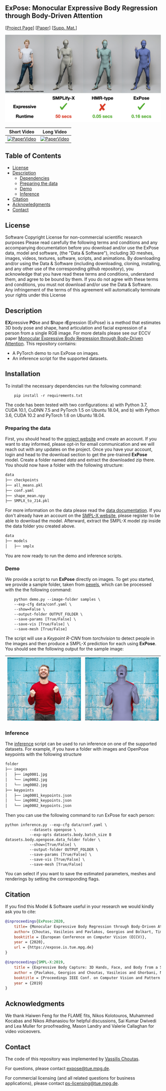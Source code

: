 ## ExPose: Monocular Expressive Body Regression through Body-Driven Attention

<!-- TODO: Replace with our arxiv link -->
<!-- [![report](https://img.shields.io/badge/arxiv-report-red)](https://arxiv.org/abs/1912.05656) -->

[[Project Page](https://expose.is.tue.mpg.de/)] 
[[Paper](https://ps.is.tuebingen.mpg.de/uploads_file/attachment/attachment/620/0983.pdf)]
[[Supp. Mat.](https://ps.is.tuebingen.mpg.de/uploads_file/attachment/attachment/621/0983-supp_no_header_compressed.pdf)]

![SMPL-X Examples](./images/expose.png)

| Short Video | Long Video |
| --- | --- |
|  [![PaperVideo](https://img.youtube.com/vi/50D_5XhsNGA/0.jpg)](https://www.youtube.com/watch?v=50D_5XhsNGA) | [![PaperVideo](https://img.youtube.com/vi/C3oYIXPiYZ8/0.jpg)](https://www.youtube.com/watch?v=C3oYIXPiYZ8) | 

## Table of Contents
  * [License](#license)
  * [Description](#description)
    * [Dependencies](#dependencies)
    * [Preparing the data](#preparing-the-data)
    * [Demo](#demo)
    * [Inference](#inference)
  * [Citation](#citation)
  * [Acknowledgments](#acknowledgments)
  * [Contact](#contact)


## License

Software Copyright License for non-commercial scientific research purposes
Please read carefully the following terms and conditions and any accompanying
documentation before you download and/or use the ExPose data, model and
software, (the "Data & Software"), including 3D meshes, images, videos,
textures, software, scripts, and animations. By downloading and/or using the
Data & Software (including downloading, cloning, installing, and any other use
of the corresponding github repository), you acknowledge that you have read
these terms and conditions, understand them, and agree to be bound by them. If
you do not agree with these terms and conditions, you must not download and/or
use the Data & Software. Any infringement of the terms of this agreement will
automatically terminate your rights under this License

## Description

**EX**pressive **PO**se and **S**hape r**E**gression (ExPose) is a method
that estimates 3D body pose and shape, hand articulation and facial expression
of a person from a single RGB image. For more details please see our ECCV paper
[Monocular Expressive Body Regression through Body-Driven Attention](https://expose.is.tue.mpg.de/).
This repository contains:
* A PyTorch demo to run ExPose on images.
* An inference script for the supported datasets.

## Installation

To install the necessary dependencies run the following command:
```shell
    pip install -r requirements.txt
```
The code has been tested with two configurations: a) with Python 3.7, CUDA 10.1, CuDNN 7.5 and PyTorch 1.5 on Ubuntu 18.04, and b) with Python 3.6, CUDA 10.2 and PyTorch 1.6 on Ubuntu 18.04. 


### Preparing the data

First, you should head to the [project website](https://expose.is.tue.mpg.de/) and create an account.
If you want to stay informed, please opt-in for email communication 
and we will reach out with any updates on the project.
Once you have your account, login and head to the download section
to get the pre-trained **ExPose** model.
Create a folder named *data* and extract the downloaded zip there.
You should now have a folder with the following structure:
```bash
data
├── checkpoints
├── all_means.pkl
├── conf.yaml
├── shape_mean.npy
├── SMPLX_to_J14.pkl
```
For more information on the data please read the [data documentation](doc/data.md).
If you don't already have an account on the [SMPL-X website](https://smpl-x.is.tue.mpg.de/), 
please register to be able to download the model. Afterward, extract the SMPL-X model
zip inside the data folder you created above.
```bash
data
├── models
│   ├── smplx
```
You are now ready to run the demo and inference scripts.

### Demo 

We provide a script to run **ExPose** directly on images. 
To get you started, we provide a sample folder, taken from [pexels](https://pexels.com),
which can be processed with the the following command:
```shell
    python demo.py --image-folder samples \
    --exp-cfg data/conf.yaml \
    --show=False \
    --output-folder OUTPUT_FOLDER \
    --save-params [True/False] \
    --save-vis [True/False] \
    --save-mesh [True/False]
```
The script will use a *Keypoint R-CNN* from *torchvision* to detect people in
the images and then produce a SMPL-X prediction for each using **ExPose**.
You should see the following output for the sample image:

|  ![Sample](samples/man-in-red-crew-neck-sweatshirt-photography-941693.png) | ![HD Overlay](images/hd_overlay.png) | 
| --- | --- |

### Inference

The [inference](inference.py) script can be used to run inference on one of the supported
datasets. For example, if you have a folder with images and OpenPose keypoints
with the following structure
```bash
folder
├── images
│   ├── img0001.jpg
│   └── img0002.jpg
│   └── img0002.jpg
├── keypoints
│   ├── img0001_keypoints.json
│   └── img0002_keypoints.json
│   └── img0002_keypoints.json
```
Then you can use the following command to run ExPose for each person:
```shell
python inference.py --exp-cfg data/conf.yaml \
           --datasets openpose \
           --exp-opts datasets.body.batch_size B datasets.body.openpose.data_folder folder \
           --show=[True/False] \
           --output-folder OUTPUT_FOLDER \
           --save-params [True/False] \
           --save-vis [True/False] \
           --save-mesh [True/False]
```
You can select if you want to save the estimated parameters, meshes and renderings by 
setting the corresponding flags. 
 
## Citation

If you find this Model & Software useful in your research we would kindly ask you to cite:

```bibtex
@inproceedings{ExPose:2020,
    title= {Monocular Expressive Body Regression through Body-Driven Attention},
    author= {Choutas, Vasileios and Pavlakos, Georgios and Bolkart, Timo and Tzionas, Dimitrios and Black, Michael J.},
    booktitle = {European Conference on Computer Vision (ECCV)},
    year = {2020},
    url = {https://expose.is.tue.mpg.de}
}
```
```bibtex
@inproceedings{SMPL-X:2019,
    title = {Expressive Body Capture: 3D Hands, Face, and Body from a Single Image},
    author = {Pavlakos, Georgios and Choutas, Vasileios and Ghorbani, Nima and Bolkart, Timo and Osman, Ahmed A. A. and Tzionas, Dimitrios and Black, Michael J.},
    booktitle = {Proceedings IEEE Conf. on Computer Vision and Pattern Recognition (CVPR)},
    year = {2019}
}
```

## Acknowledgments

We thank Haiwen Feng for the FLAME fits,
Nikos Kolotouros, Muhammed Kocabas and Nikos Athanasiou for helpful discussions,
Sai Kumar Dwivedi and Lea Muller for proofreading,
Mason Landry and Valerie Callaghan for video voiceovers.

## Contact
The code of this repository was implemented by [Vassilis Choutas](mailto:vassilis.choutas@tuebingen.mpg.de).

For questions, please contact [expose@tue.mpg.de](mailto:expose@tue.mpg.de). 

For commercial licensing (and all related questions for business applications), please contact [ps-licensing@tue.mpg.de](mailto:ps-licensing@tue.mpg.de).
